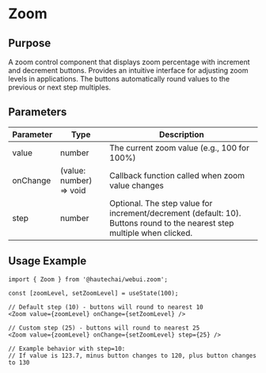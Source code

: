 # Zoom

## Purpose

A zoom control component that displays zoom percentage with increment and decrement buttons. Provides an intuitive interface for adjusting zoom levels in applications. The buttons automatically round values to the previous or next step multiples.

## Parameters

| Parameter | Type                    | Description                                                                                                                    |
| --------- | ----------------------- | ------------------------------------------------------------------------------------------------------------------------------ |
| value     | number                  | The current zoom value (e.g., 100 for 100%)                                                                                    |
| onChange  | (value: number) => void | Callback function called when zoom value changes                                                                               |
| step      | number                  | Optional. The step value for increment/decrement (default: 10). Buttons round to the nearest step multiple when clicked.      |

## Usage Example

```tsx
import { Zoom } from '@hautechai/webui.zoom';

const [zoomLevel, setZoomLevel] = useState(100);

// Default step (10) - buttons will round to nearest 10
<Zoom value={zoomLevel} onChange={setZoomLevel} />

// Custom step (25) - buttons will round to nearest 25  
<Zoom value={zoomLevel} onChange={setZoomLevel} step={25} />

// Example behavior with step=10:
// If value is 123.7, minus button changes to 120, plus button changes to 130
```
